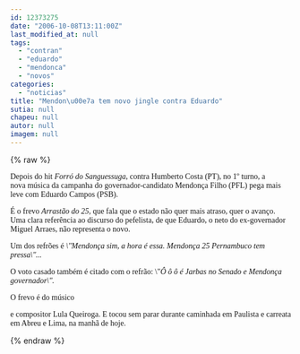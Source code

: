 ```yaml
---
id: 12373275
date: "2006-10-08T13:11:00Z"
last_modified_at: null
tags:
  - "contran"
  - "eduardo"
  - "mendonca"
  - "novos"
categories:
  - "noticias"
title: "Mendon\u00e7a tem novo jingle contra Eduardo"
sutia: null
chapeu: null
autor: null
imagem: null
---
```

{% raw %}
<p><P><FONT face=Verdana>Depois do hit <EM>Forró do Sanguessuga</EM>, contra Humberto Costa (PT), no 1º turno, a nova&nbsp;música da campanha&nbsp;do&nbsp;governador-candidato Mendonça Filho (PFL)&nbsp;pega mais leve com Eduardo Campos (PSB).</FONT></P></p>
<p><P><FONT face=Verdana>É&nbsp;o frevo <EM>Arrastão do 25,</EM> que fala que o estado não quer mais atraso, quer o avanço. Uma clara referência ao discurso do pefelista, de que Eduardo, o neto do ex-governador Miguel Arraes, não representa o novo. </FONT></P></p>
<p><P><FONT face=Verdana>Um dos refrões é <EM>\"Mendonça sim, a hora é essa. Mendonça 25 Pernambuco tem pressa\"...</EM></FONT></P></p>
<p><P><FONT face=Verdana>O voto casado também é citado com o refrão: \"<EM>Ô ô ô é Jarbas no Senado e Mendonça governador\".</EM></FONT></P></p>
<p><P><FONT face=Verdana>O frevo é do músico</p>
<p> e compositor Lula Queiroga. E tocou sem parar durante caminhada em Paulista e carreata em Abreu e Lima, na manhã de hoje.</FONT> </P> </p>
{% endraw %}